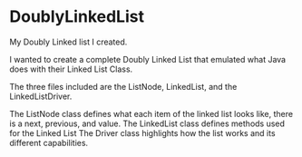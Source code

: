# DoublyLinkedList
My Doubly Linked list I created.

I wanted to create a complete Doubly Linked List that emulated what Java does with their Linked List Class.

The three files included are the ListNode, LinkedList, and the LinkedListDriver.

The ListNode class defines what each item of the linked list looks like, there is a next, previous, and value.
The LinkedList class defines methods used for the Linked List 
The Driver class highlights how the list works and its different capabilities.

